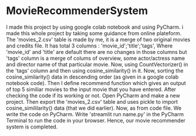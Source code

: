 # MovieRecommenderSystem
I made this project by using google colab notebook and using PyCharm. i made this whole project by taking some guidance from online plateform.
The 'movies_2.csv' table is made by me, it is a merge of two original movies and credits file. It has total 3 columns : 'movie_id';'title';'tags', Where 'movie_id' and 'title' are default there are no changes in those columns but 'tags' column is a merge of colums of overview, some actor/actress name and director name of that particular movie.
Now, using CountVectorizer() in the 'tags' column and then using cosine_similarity() in it.
Now, sorting the cosine_similarity() data in descending order (as given in a google colab notebook code).
Then I define recommend function which gives an output of top 5 similiar movies to the input movie that you have entered.
After checking the code if its working or not. 
Open PyCharm and make a new project. Then export the 'movies_2.csv' table and uses pickle to import cosine_simililarity() data (that we did earlier).
Now, as from code file. We write the code on PyCharm.
Write 'streamlit run name.py' in the PyCharm Terminal to run the code in your browser.
Hence, our movie recommender system is completed.
